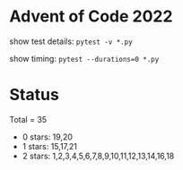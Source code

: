 Advent of Code 2022
===================

show test details:
```pytest -v *.py```

show timing:
```pytest --durations=0 *.py```

Status
======

Total = 35

- 0 stars: 19,20 
- 1 stars: 15,17,21
- 2 stars: 1,2,3,4,5,6,7,8,9,10,11,12,13,14,16,18
